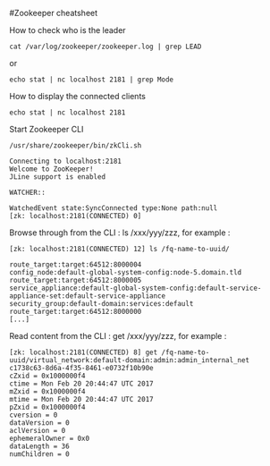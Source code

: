 #Zookeeper cheatsheet

How to check who is the leader
```
cat /var/log/zookeeper/zookeeper.log | grep LEAD
```
or
```
echo stat | nc localhost 2181 | grep Mode
```
How to display the connected clients 
```
echo stat | nc localhost 2181
```

Start Zookeeper CLI 
```
/usr/share/zookeeper/bin/zkCli.sh
```
```
Connecting to localhost:2181
Welcome to ZooKeeper!
JLine support is enabled

WATCHER::

WatchedEvent state:SyncConnected type:None path:null
[zk: localhost:2181(CONNECTED) 0]
```

Browse through from the CLI : ls /xxx/yyy/zzz, for example : 
```
[zk: localhost:2181(CONNECTED) 12] ls /fq-name-to-uuid/

route_target:target:64512:8000004
config_node:default-global-system-config:node-5.domain.tld
route_target:target:64512:8000005
service_appliance:default-global-system-config:default-service-appliance-set:default-service-appliance
security_group:default-domain:services:default
route_target:target:64512:8000000
[...]
```

Read content from the CLI : get /xxx/yyy/zzz, for example :
```
[zk: localhost:2181(CONNECTED) 8] get /fq-name-to-uuid/virtual_network:default-domain:admin:admin_internal_net
c1738c63-8d6a-4f35-8461-e0732f10b90e
cZxid = 0x1000000f4
ctime = Mon Feb 20 20:44:47 UTC 2017
mZxid = 0x1000000f4
mtime = Mon Feb 20 20:44:47 UTC 2017
pZxid = 0x1000000f4
cversion = 0
dataVersion = 0
aclVersion = 0
ephemeralOwner = 0x0
dataLength = 36
numChildren = 0
```


